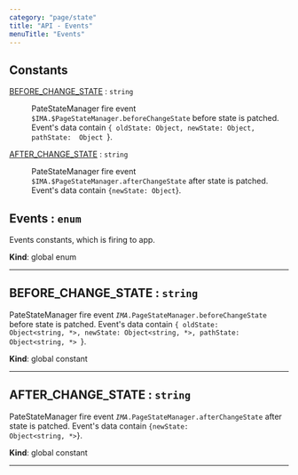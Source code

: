 ```yaml
---
category: "page/state"
title: "API - Events"
menuTitle: "Events"
---
```


## Constants

<dl>
<dt><a href="#BEFORE_CHANGE_STATE">BEFORE_CHANGE_STATE</a> : <code>string</code></dt>
<dd><p>PateStateManager fire event <code>$IMA.$PageStateManager.beforeChangeState</code> before
state is patched. Event&#39;s data contain
<code>{ oldState: Object<string, *>, newState: Object<string, *>,
pathState:  Object<string, *> </code>}.</p>
</dd>
<dt><a href="#AFTER_CHANGE_STATE">AFTER_CHANGE_STATE</a> : <code>string</code></dt>
<dd><p>PateStateManager fire event <code>$IMA.$PageStateManager.afterChangeState</code> after state
is patched. Event&#39;s data contain <code>{newState: Object<string, *></code>}.</p>
</dd>
</dl>

## Events : <code>enum</code>&nbsp;<a name="Events" href="https://github.com/seznam/ima/tree/17.5.3/page/state/Events.js#L6" target="_blank"><span class="icon"><i class="fas fa-external-link-alt fa-xs"></i></span></a>
Events constants, which is firing to app.

**Kind**: global enum  

* * *

## BEFORE\_CHANGE\_STATE : <code>string</code>&nbsp;<a name="BEFORE_CHANGE_STATE" href="https://github.com/seznam/ima/tree/17.5.3/page/state/Events.js#L16" target="_blank"><span class="icon"><i class="fas fa-external-link-alt fa-xs"></i></span></a>
PateStateManager fire event <code>$IMA.$PageStateManager.beforeChangeState</code> before
state is patched. Event's data contain
<code>{ oldState: Object<string, *>, newState: Object<string, *>,
pathState:  Object<string, *> </code>}.

**Kind**: global constant  

* * *

## AFTER\_CHANGE\_STATE : <code>string</code>&nbsp;<a name="AFTER_CHANGE_STATE" href="https://github.com/seznam/ima/tree/17.5.3/page/state/Events.js#L25" target="_blank"><span class="icon"><i class="fas fa-external-link-alt fa-xs"></i></span></a>
PateStateManager fire event <code>$IMA.$PageStateManager.afterChangeState</code> after state
is patched. Event's data contain <code>{newState: Object<string, *></code>}.

**Kind**: global constant  

* * *

